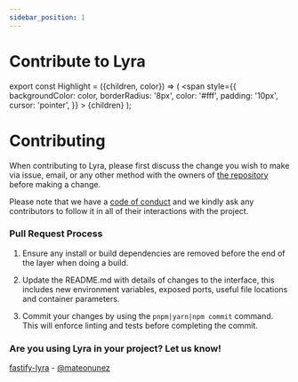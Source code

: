 ```yaml
---
sidebar_position: 1
---
```


# Contribute to Lyra

export const Highlight = ({children, color}) => (
  <span
    style={{
      backgroundColor: color,
      borderRadius: '8px',
      color: '#fff',
      padding: '10px',
      cursor: 'pointer',
    }}
    >
    {children}
  </span>
);

# Contributing

When contributing to Lyra, please first discuss the change you wish to make via issue, email, or any other method with the owners of [the repository](https://github.com/nearform/lyra) before making a change. 

Please note that we have a [code of conduct](https://github.com/nearform/lyra/blob/main/CONTRIBUTING.md#code-of-conduct) and we kindly ask any contributors to follow it in all of their interactions with the project.

### Pull Request Process

1. Ensure any install or build dependencies are removed before the end of the layer when doing a build.

2. Update the README.md with details of changes to the interface, this includes new environment 
   variables, exposed ports, useful file locations and container parameters.

3. Commit your changes by using the `pnpm|yarn|npm commit` command. This will enforce linting and tests before completing the commit.

### Are you using Lyra in your project? Let us know!
[fastify-lyra](https://www.npmjs.com/package/@mateonunez/fastify-lyra) - <a href="https://github.com/mateonunez">@mateonunez</a>

